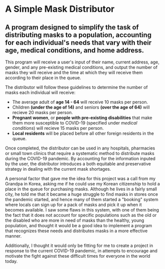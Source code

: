 # A Simple Mask Distributor

## A program designed to simplify the task of distributing masks to a population, accounting for each individual's needs that vary with their age, medical conditions, and home address.

This program will receive a user's input of their name, current address, age, gender, and any pre-existing medical conditions, and output the number of masks they will receive and the time at which they will receive them according to their place in the queue.

The distributor will follow these guidelines to determine the number of masks each individual will receive:
- The average adult of **age 14 - 64** will receive 10 masks per person.
- Children **(under the age of 14)** and seniors **(over the age of 64)** will recieve 20 masks per person.
- **Pregnant women**, or **people with pre-existing disabilities** that make them more susceptible to COVID-19 (specified under *medical conditions*) will recieve 15 masks per person.
- **Local residents** will be placed before all other foreign residents in the queue.

Once completed, the distributor can be used in any hospitals, pharmacies or small town clinics that require a systematic method to distribute masks during the COVID-19 pandemic. By accounting for the information inputed by the user, the distributor introduces a both equitable and preservative strategy in dealing with the current mask shortages.

A personal factor that gave me the idea for this project was a call from my Grandpa in Korea, asking me if he could use my Korean citizenship to hold a place in the queue for purchasing masks. Although he lives in a fairly small city, he told me that it became a huge struggle to find masks in stores once the pandemic started, and hence many of them started a "booking" system where locals can sign up for a pack of masks and pick it up when it becomes available. I saw some flaws in this system, with one of them being the fact that it does not account for specific populations such as the old or the disabled who are more in need of masks than the healthy, young population, and thought it would be a good idea to implement a program that recognizes these needs and distributes masks in a more effective manner.

Additionally, I thought it would only be fitting for me to create a project in response to the current COVID-19 pandemic, in attempts to encourage and motivate the fight against these difficult times for everyone in the world today.
